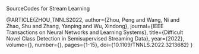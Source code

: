 
SourceCodes for Stream Learning

@ARTICLE{ZHOU_TNNLS2022, 
  author={Zhou, Peng and Wang, Ni and Zhao, Shu and Zhang, Yanping and Wu, Xindong}, 
  journal={IEEE Transactions on Neural Networks and Learning Systems}, 
  title={Difficult Novel Class Detection in Semisupervised Streaming Data}, 
  year={2022}, 
  volume={}, 
  number={}, 
  pages={1-15}, 
  doi={10.1109/TNNLS.2022.3213682} 
}
